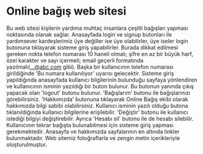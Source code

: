 # Online bağış web sitesi
Bu web sitesi kişilerin yardıma muhtaç insanlara çeşitli bağışları yapması noktasında olanak sağlar. 
Anasayfada login ve signup butonları ile yardımsever kardeşlerimiz üye değiller ise üye olabilirler, üye iseler login butonuna tıklayarak sisteme giriş yapabilirler.
Burada dikkat edilmesi gereken nokta telefon numarası 10 haneli olmalı; şifre en az bir büyük harf, özel karakter ve sayı içermeli; email geçerli formatında yazılmalı(...@abc.com gibi). Başka bir kullanıcının telefon numarası girildiğinde 'Bu numara kullanılıyor' uyarısı gelecektir.
Sisteme giriş yapıldığında anasayfada kullanıcı bilgilerinin bulunduğu sayfaya yönlendiren ve kullanıcının isminin yazıldığı bir buton bulunur. Bu butonun yanında çıkış yapacak olan 'logout' butonu bulunur. 
'Bağışlarım' butonu ile bağışlarınızı görebilirsiniz. 'Hakkımızda' butonuna tıklayarak Online Bağış ekibi olarak hakkımızda bilgi sabibi olabilirsiniz. Kullanıcı isminin yazılı olduğu butona tıklanıldığında kullanıcı bilgilerine erişilebilir. 'Değiştir' butonu ile kullanıcı istediği bilgiyi değiştirebilir. 
Ayrıca 'Hesabı sil' butonu ile de hesabı silebilir. 
Kullanıcının tekrar bağışta bulunabilmesi için sisteme giriş yapması gerekmektedir. Anasayfa ve hakkımızda sayfalarının en altında linkler bulunmaktadır.
Web sitemiz fotoğraflarla ve zengin metin içerikleriyle oluşturulmuştur.
